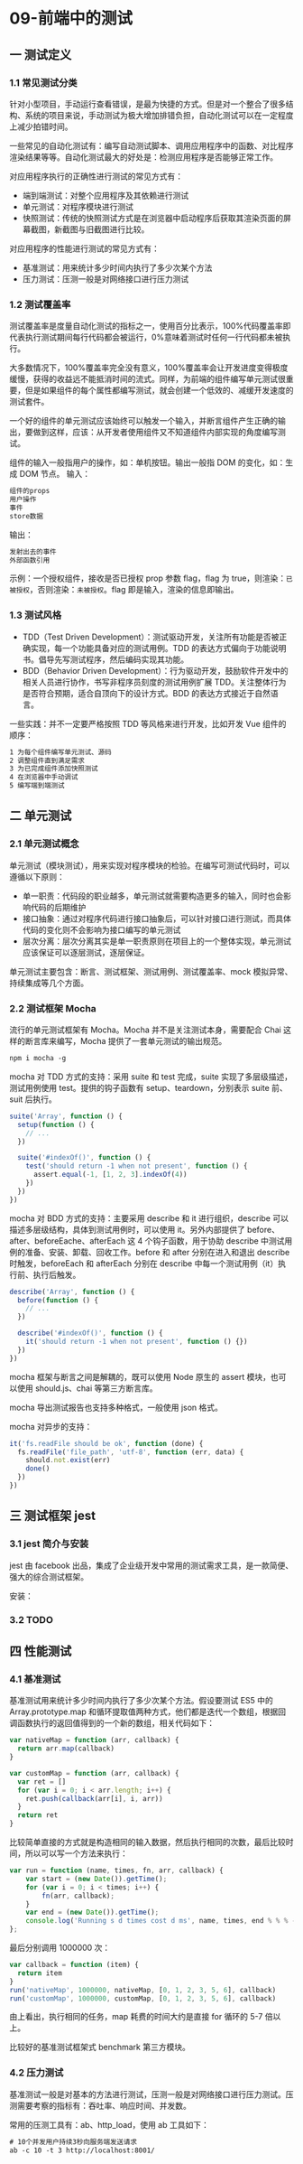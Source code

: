 # 09-前端中的测试

## 一 测试定义

### 1.1 常见测试分类

针对小型项目，手动运行查看错误，是最为快捷的方式。但是对一个整合了很多结构、系统的项目来说，手动测试为极大增加排错负担，自动化测试可以在一定程度上减少拍错时间。

一些常见的自动化测试有：编写自动测试脚本、调用应用程序中的函数、对比程序渲染结果等等。自动化测试最大的好处是：检测应用程序是否能够正常工作。

对应用程序执行的正确性进行测试的常见方式有：

- 端到端测试：对整个应用程序及其依赖进行测试
- 单元测试：对程序模块进行测试
- 快照测试：传统的快照测试方式是在浏览器中启动程序后获取其渲染页面的屏幕截图，新截图与旧截图进行比较。

对应用程序的性能进行测试的常见方式有：

- 基准测试：用来统计多少时间内执行了多少次某个方法
- 压力测试：压测一般是对网络接口进行压力测试

### 1.2 测试覆盖率

测试覆盖率是度量自动化测试的指标之一，使用百分比表示，100%代码覆盖率即代表执行测试期间每行代码都会被运行，0%意味着测试时任何一行代码都未被执行。

大多数情况下，100%覆盖率完全没有意义，100%覆盖率会让开发进度变得极度缓慢，获得的收益远不能抵消时间的流式。同样，为前端的组件编写单元测试很重要，但是如果组件的每个属性都编写测试，就会创建一个低效的、减缓开发速度的测试套件。

一个好的组件的单元测试应该始终可以触发一个输入，并断言组件产生正确的输出，要做到这样，应该：从开发者使用组件又不知道组件内部实现的角度编写测试。

组件的输入一般指用户的操作，如：单机按钮。输出一般指 DOM 的变化，如：生成 DOM 节点。
输入：

```txt
组件的props
用户操作
事件
store数据
```

输出：

```txt
发射出去的事件
外部函数引用
```

示例：一个授权组件，接收是否已授权 prop 参数 flag，flag 为 true，则渲染：`已被授权`，否则渲染：`未被授权`。flag 即是输入，渲染的信息即输出。

### 1.3 测试风格

- TDD（Test Driven Development）：测试驱动开发，关注所有功能是否被正确实现，每一个功能具备对应的测试用例。TDD 的表达方式偏向于功能说明书。倡导先写测试程序，然后编码实现其功能。
- BDD（Behavior Driven Development）：行为驱动开发，鼓励软件开发中的相关人员进行协作，书写非程序员刻度的测试用例扩展 TDD。关注整体行为是否符合预期，适合自顶向下的设计方式。BDD 的表达方式接近于自然语言。

一些实践：并不一定要严格按照 TDD 等风格来进行开发，比如开发 Vue 组件的顺序：

```txt
1 为每个组件编写单元测试、源码
2 调整组件直到满足需求
3 为已完成组件添加快照测试
4 在浏览器中手动调试
5 编写端到端测试
```

## 二 单元测试

### 2.1 单元测试概念

单元测试（模块测试），用来实现对程序模块的检验。在编写可测试代码时，可以遵循以下原则：

- 单一职责：代码段的职业越多，单元测试就需要构造更多的输入，同时也会影响代码的后期维护
- 接口抽象：通过对程序代码进行接口抽象后，可以针对接口进行测试，而具体代码的变化则不会影响为接口编写的单元测试
- 层次分离：层次分离其实是单一职责原则在项目上的一个整体实现，单元测试应该保证可以逐层测试，逐层保证。

单元测试主要包含：断言、测试框架、测试用例、测试覆盖率、mock 模拟异常、持续集成等几个方面。

### 2.2 测试框架 Mocha

流行的单元测试框架有 Mocha。Mocha 并不是关注测试本身，需要配合 Chai 这样的断言库来编写，Mocha 提供了一套单元测试的输出规范。

```txt
npm i mocha -g
```

mocha 对 TDD 方式的支持：采用 suite 和 test 完成，suite 实现了多层级描述，测试用例使用 test。提供的钩子函数有 setup、teardown，分别表示 suite 前、suit 后执行。

```js
suite('Array', function () {
  setup(function () {
    // ...
  })

  suite('#indexOf()', function () {
    test('should return -1 when not present', function () {
      assert.equal(-1, [1, 2, 3].indexOf(4))
    })
  })
})
```

mocha 对 BDD 方式的支持：主要采用 describe 和 it 进行组织，describe 可以描述多层级结构，具体到测试用例时，可以使用 it。另外内部提供了 before、after、beforeEache、afterEach 这 4 个钩子函数，用于协助 describe 中测试用例的准备、安装、卸载、回收工作。before 和 after 分别在进入和退出 describe 时触发，beforeEach 和 afterEach 分别在 describe 中每一个测试用例（it）执行前、执行后触发。

```js
describe('Array', function () {
  before(function () {
    // ...
  })

  describe('#indexOf()', function () {
    it('should return -1 when not present', function () {})
  })
})
```

mocha 框架与断言之间是解耦的，既可以使用 Node 原生的 assert 模块，也可以使用 should.js、chai 等第三方断言库。

mocha 导出测试报告也支持多种格式，一般使用 json 格式。

mocha 对异步的支持：

```js
it('fs.readFile should be ok', function (done) {
  fs.readFile('file_path', 'utf-8', function (err, data) {
    should.not.exist(err)
    done()
  })
})
```

## 三 测试框架 jest

### 3.1 jest 简介与安装

jest 由 facebook 出品，集成了企业级开发中常用的测试需求工具，是一款简便、强大的综合测试框架。

安装：

### 3.2 TODO

## 四 性能测试

### 4.1 基准测试

基准测试用来统计多少时间内执行了多少次某个方法。假设要测试 ES5 中的 Array.prototype.map 和循环提取值两种方式，他们都是迭代一个数组，根据回调函数执行的返回值得到的一个新的数组，相关代码如下：

```js
var nativeMap = function (arr, callback) {
  return arr.map(callback)
}

var customMap = function (arr, callback) {
  var ret = []
  for (var i = 0; i < arr.length; i++) {
    ret.push(callback(arr[i], i, arr))
  }
  return ret
}
```

比较简单直接的方式就是构造相同的输入数据，然后执行相同的次数，最后比较时间，所以可以写一个方法来执行：

```js
var run = function (name, times, fn, arr, callback) {
    var start = (new Date()).getTime();
    for (var i = 0; i < times; i++) {
        fn(arr, callback);
    }
    var end = (new Date()).getTime();
    console.log('Running s d times cost d ms', name, times, end % % % - start);
};
```

最后分别调用 1000000 次：

```js
var callback = function (item) {
  return item
}
run('nativeMap', 1000000, nativeMap, [0, 1, 2, 3, 5, 6], callback)
run('customMap', 1000000, customMap, [0, 1, 2, 3, 5, 6], callback)
```

由上看出，执行相同的任务，map 耗费的时间大约是直接 for 循环的 5-7 倍以上。

比较好的基准测试框架式 benchmark 第三方模块。

### 4.2 压力测试

基准测试一般是对基本的方法进行测试，压测一般是对网络接口进行压力测试。压测需要考察的指标有：吞吐率、响应时间、并发数。

常用的压测工具有：ab、http_load，使用 ab 工具如下：

```txt
# 10个并发用户持续3秒向服务端发送请求
ab -c 10 -t 3 http://localhost:8001/
```
